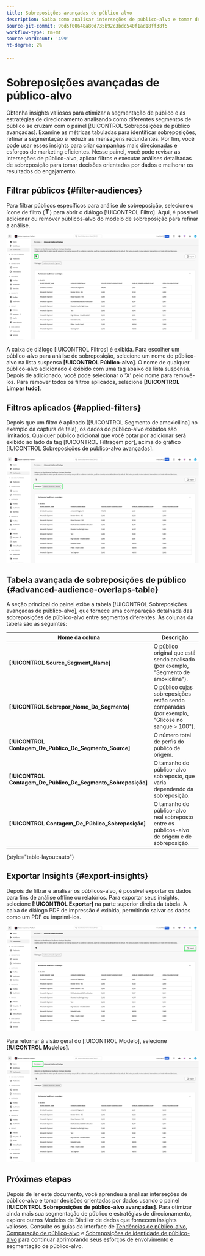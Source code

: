 ```yaml
---
title: Sobreposições avançadas de público-alvo
description: Saiba como analisar interseções de público-alvo e tomar decisões orientadas por dados usando o painel Sobreposições avançadas de público-alvo. Filtre públicos, compare sobreposições e exporte insights para melhorar as estratégias de direcionamento.
source-git-commit: 90d5f00648a80d735b92c3bdc540f1ad18ff38f5
workflow-type: tm+mt
source-wordcount: '499'
ht-degree: 2%

---
```


# Sobreposições avançadas de público-alvo

Obtenha insights valiosos para otimizar a segmentação de público e as estratégias de direcionamento analisando como diferentes segmentos de público se cruzam com o painel [!UICONTROL Sobreposições de público avançadas]. Examine as métricas tabuladas para identificar sobreposições, refinar a segmentação e reduzir as mensagens redundantes. Por fim, você pode usar esses insights para criar campanhas mais direcionadas e esforços de marketing eficientes. Nesse painel, você pode revisar as interseções de público-alvo, aplicar filtros e executar análises detalhadas de sobreposição para tomar decisões orientadas por dados e melhorar os resultados do engajamento.

## Filtrar públicos {#filter-audiences}

Para filtrar públicos específicos para análise de sobreposição, selecione o ícone de filtro (![O ícone de filtro.](../../../images/icons/filter-icon-white.png)) para abrir o diálogo [!UICONTROL Filtro]. Aqui, é possível adicionar ou remover públicos-alvo do modelo de sobreposição para refinar a análise.

![O modo de exibição de Sobreposição de Público Avançado com o ícone de filtro realçado.](../../images/sql-insights-query-pro-mode/templates/audience-overlaps-filter-icon.png)

A caixa de diálogo [!UICONTROL Filtros] é exibida. Para escolher um público-alvo para análise de sobreposição, selecione um nome de público-alvo na lista suspensa **[!UICONTROL Público-alvo]**. O nome de qualquer público-alvo adicionado é exibido com uma tag abaixo da lista suspensa. Depois de adicionado, você pode selecionar o &#39;X&#39; pelo nome para removê-los. Para remover todos os filtros aplicados, selecione **[!UICONTROL Limpar tudo]**.

## Filtros aplicados {#applied-filters}

Depois que um filtro é aplicado ([!UICONTROL Segmento de amoxicilina] no exemplo da captura de tela), os dados do público-alvo exibidos são limitados. Qualquer público adicional que você optar por adicionar será exibido ao lado da tag [!UICONTROL Filtragem por], acima do gráfico [!UICONTROL Sobreposições de público-alvo avançadas].

![O painel Sobreposição de Público-Alvo Avançado com Filtragem por Segmento de Amoxicilina realçado.](../../images/sql-insights-query-pro-mode/templates/audience-overlaps-applied-filters.png)

## Tabela avançada de sobreposições de público {#advanced-audience-overlaps-table}

A seção principal do painel exibe a tabela [!UICONTROL Sobreposições avançadas de público-alvo], que fornece uma comparação detalhada das sobreposições de público-alvo entre segmentos diferentes. As colunas da tabela são as seguintes:

| Nome da coluna | Descrição |
|------------------------------------|----------------------------------------------------------------------------------------------|
| **[!UICONTROL Source_Segment_Name]** | O público original que está sendo analisado (por exemplo, &quot;Segmento de amoxicilina&quot;). |
| **[!UICONTROL Sobrepor_Nome_Do_Segmento]** | O público cujas sobreposições estão sendo comparadas (por exemplo, &quot;Glicose no sangue > 100&quot;). |
| **[!UICONTROL Contagem_De_Público_Do_Segmento_Source]** | O número total de perfis do público de origem. |
| **[!UICONTROL Contagem_De_Público_De_Segmento_Sobreposição]** | O tamanho do público-alvo sobreposto, que varia dependendo da sobreposição. |
| **[!UICONTROL Contagem_De_Público_Sobreposição]** | O tamanho do público-alvo real sobreposto entre os públicos-alvo de origem e de sobreposição. |

{style="table-layout:auto"}

## Exportar Insights {#export-insights}

Depois de filtrar e analisar os públicos-alvo, é possível exportar os dados para fins de análise offline ou relatórios. Para exportar seus insights, selecione **[!UICONTROL Exportar]** na parte superior direita da tabela. A caixa de diálogo PDF de impressão é exibida, permitindo salvar os dados como um PDF ou imprimi-los.

![O modo de exibição Sobreposição de Público Avançado com Exportação realçado.](../../images/sql-insights-query-pro-mode/templates/audience-overlaps-export.png)

Para retornar à visão geral do [!UICONTROL Modelo], selecione **[!UICONTROL Modelos]**.

![O modo de exibição de Sobreposição de Público-Alvo Avançado com Modelos foi realçado.](../../images/sql-insights-query-pro-mode/templates/audience-overlaps-navigation.png)

## Próximas etapas

Depois de ler este documento, você aprendeu a analisar interseções de público-alvo e tomar decisões orientadas por dados usando o painel **[!UICONTROL Sobreposições de público-alvo avançadas]**. Para otimizar ainda mais sua segmentação de público e estratégias de direcionamento, explore outros Modelos de Distiller de dados que fornecem insights valiosos. Consulte os guias da interface de [Tendências de público-alvo](./trends.md), [Comparação de público-alvo](./comparison.md) e [Sobreposições de identidade de público-alvo](./identity-overlaps.md) para continuar aprimorando seus esforços de envolvimento e segmentação de público-alvo.

